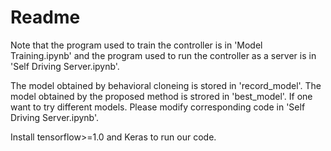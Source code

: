 # Readme

Note that the program used to train the controller is in 'Model Training.ipynb' and the program used to run the controller as a server is in 'Self Driving Server.ipynb'.

The model obtained by behavioral cloneing is stored in 'record_model'. The model obtained by the proposed method is strored in 'best_model'. If one want to try different models. Please modify corresponding code in 'Self Driving Server.ipynb'.

Install tensorflow>=1.0 and Keras to run our code.